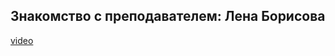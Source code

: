 ## Знакомство с преподавателем: Лена Борисова
 
[video](https://player.softculture.cc/embed/online/DIK/DIK_1.1.11_L2-1_Intro_Lena)
